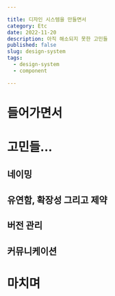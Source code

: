 ```yaml
---

title: 디자인 시스템을 만들면서
category: Etc
date: 2022-11-20
description: 아직 해소되지 못한 고민들
published: false
slug: design-system
tags: 
  - design-system
  - component

---
```


# 들어가면서

# 고민들...

## 네이밍

## 유연함, 확장성 그리고 제약

## 버전 관리

## 커뮤니케이션

# 마치며
